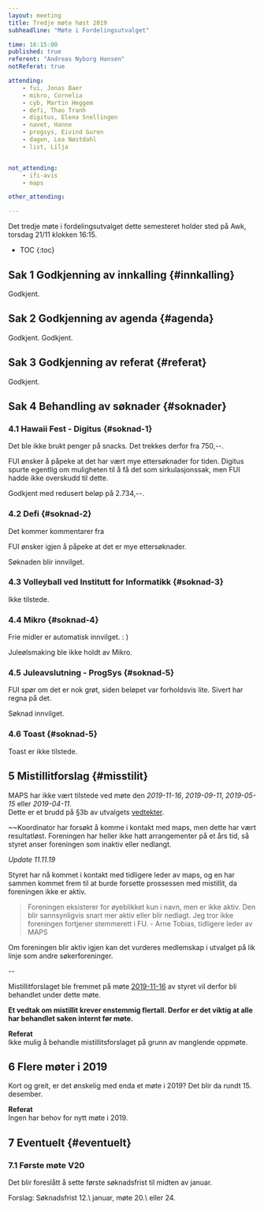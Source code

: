```yaml
---
layout: meeting
title: Tredje møte høst 2019
subheadline: "Møte i Fordelingsutvalget"

time: 16:15:00
published: true
referent: "Andreas Nyborg Hansen"
notReferat: true

attending:
    - fui, Jonas Baer
    - mikro, Cornelia
    - cyb, Martin Heggem
    - defi, Thao Tranh
    - digitus, Elena Snellingen
    - navet, Hanne
    - progsys, Eivind Guren
    - dagen, Lea Nøstdahl
    - list, Lilja


not_attending:
    - ifi-avis
    - maps

other_attending:

---
```


Det tredje møte i fordelingsutvalget dette semesteret holder sted på Awk, torsdag 21/11 klokken 16:15.

* TOC
{:toc}

## Sak 1 Godkjenning av innkalling {#innkalling}

Godkjent.

## Sak 2 Godkjenning av agenda {#agenda}

Godkjent.
Godkjent.

## Sak 3 Godkjenning av referat {#referat}

Godkjent.

## Sak 4 Behandling av søknader {#soknader}

### 4.1 Hawaii Fest - Digitus  {#soknad-1}

Det ble ikke brukt penger på snacks. Det trekkes derfor fra 750,--.

FUI ønsker å påpeke at det har vært mye ettersøknader for tiden. Digitus spurte egentlig om muligheten til å få det som sirkulasjonssak, men FUI hadde ikke overskudd til dette.

Godkjent med redusert beløp på 2.734,--.

### 4.2 Defi  {#soknad-2}

Det kommer kommentarer fra 

FUI ønsker igjen å påpeke at det er mye ettersøknader.

Søknaden blir innvilget.

### 4.3 Volleyball ved Institutt for Informatikk  {#soknad-3}

Ikke tilstede.

### 4.4 Mikro  {#soknad-4}

Frie midler er automatisk innvilget. : )

Juleølsmaking ble ikke holdt av Mikro.

### 4.5 Juleavslutning - ProgSys  {#soknad-5}

FUI spør om det er nok grøt, siden beløpet var forholdsvis lite. Sivert har regna på det.

Søknad innvilget.

### 4.6 Toast  {#soknad-5}

Toast er ikke tilstede.

## 5 Mistillitforslag {#misstilit}

MAPS har ikke vært tilstede ved møte den *2019-11-16*, *2019-09-11*, *2019-05-15* eller *2019-04-11*.  
Dette er et brudd på §3b av utvalgets [vedtekter](https://fordelingsutvalget.org/vedtekter/).

 ~~Koordinator har forsøkt å komme i kontakt med maps, men dette har vært resultatløst. Foreningen har heller ikke hatt arrangementer på et års tid, så styret anser foreningen som inaktiv eller nedlangt.  

*Update 11.11.19*

Styret har nå kommet i kontakt med tidligere leder av maps, og en har sammen kommet frem til at burde forsette prossessen med mistillit, da foreningen ikke er aktiv. 

> Foreningen eksisterer for øyeblikket kun i navn, men er ikke aktiv. Den blir sannsynligvis snart mer aktiv eller blir nedlagt. Jeg tror ikke foreningen fortjener stemmerett i FU. - Arne Tobias, tidligere leder av MAPS

Om foreningen blir aktiv igjen kan det vurderes medlemskap i utvalget på lik linje som andre søkerforeninger. 

--

Mistillitforslaget ble fremmet på møte [2019-11-16](https://fordelingsutvalget.org/posts/2019/2019-10-16-Andre_m%C3%B8te_h%C3%B8st/#misstilit) av styret vil derfor bli behandlet under dette møte.

**Et vedtak om mistillit krever enstemmig flertall. Derfor er det viktig at alle har behandlet saken internt før møte.** 

**Referat**  
Ikke mulig å behandle mistillitsforslaget på grunn av manglende oppmøte.

## 6 Flere møter i 2019
Kort og greit, er det ønskelig med enda et møte i 2019? Det blir da rundt 15. desember.

**Referat**  
Ingen har behov for nytt møte i 2019.

## 7 Eventuelt {#eventuelt}

### 7.1 Første møte V20

Det blir foreslått å sette første søknadsfrist til midten av januar.

Forslag: Søknadsfrist 12.\ januar, møte 20.\ eller 24.
